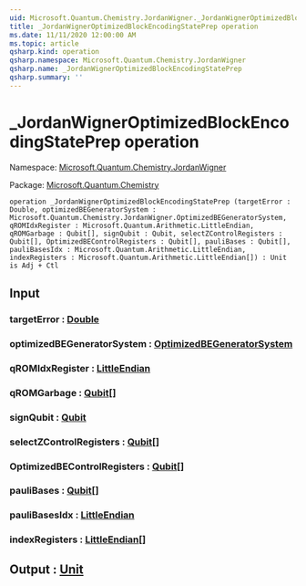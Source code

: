 ```yaml
---
uid: Microsoft.Quantum.Chemistry.JordanWigner._JordanWignerOptimizedBlockEncodingStatePrep
title: _JordanWignerOptimizedBlockEncodingStatePrep operation
ms.date: 11/11/2020 12:00:00 AM
ms.topic: article
qsharp.kind: operation
qsharp.namespace: Microsoft.Quantum.Chemistry.JordanWigner
qsharp.name: _JordanWignerOptimizedBlockEncodingStatePrep
qsharp.summary: ''
---
```


# _JordanWignerOptimizedBlockEncodingStatePrep operation

Namespace: [Microsoft.Quantum.Chemistry.JordanWigner](xref:Microsoft.Quantum.Chemistry.JordanWigner)

Package: [Microsoft.Quantum.Chemistry](https://nuget.org/packages/Microsoft.Quantum.Chemistry)




```qsharp
operation _JordanWignerOptimizedBlockEncodingStatePrep (targetError : Double, optimizedBEGeneratorSystem : Microsoft.Quantum.Chemistry.JordanWigner.OptimizedBEGeneratorSystem, qROMIdxRegister : Microsoft.Quantum.Arithmetic.LittleEndian, qROMGarbage : Qubit[], signQubit : Qubit, selectZControlRegisters : Qubit[], OptimizedBEControlRegisters : Qubit[], pauliBases : Qubit[], pauliBasesIdx : Microsoft.Quantum.Arithmetic.LittleEndian, indexRegisters : Microsoft.Quantum.Arithmetic.LittleEndian[]) : Unit is Adj + Ctl
```


## Input

### targetError : [Double](xref:microsoft.quantum.lang-ref.double)




### optimizedBEGeneratorSystem : [OptimizedBEGeneratorSystem](xref:Microsoft.Quantum.Chemistry.JordanWigner.OptimizedBEGeneratorSystem)




### qROMIdxRegister : [LittleEndian](xref:Microsoft.Quantum.Arithmetic.LittleEndian)




### qROMGarbage : [Qubit](xref:microsoft.quantum.lang-ref.qubit)[]




### signQubit : [Qubit](xref:microsoft.quantum.lang-ref.qubit)




### selectZControlRegisters : [Qubit](xref:microsoft.quantum.lang-ref.qubit)[]




### OptimizedBEControlRegisters : [Qubit](xref:microsoft.quantum.lang-ref.qubit)[]




### pauliBases : [Qubit](xref:microsoft.quantum.lang-ref.qubit)[]




### pauliBasesIdx : [LittleEndian](xref:Microsoft.Quantum.Arithmetic.LittleEndian)




### indexRegisters : [LittleEndian](xref:Microsoft.Quantum.Arithmetic.LittleEndian)[]





## Output : [Unit](xref:microsoft.quantum.lang-ref.unit)

